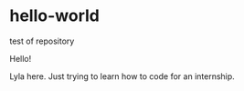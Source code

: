 # hello-world
test of repository 

Hello!

Lyla here. Just trying to learn how to code for an internship. 
